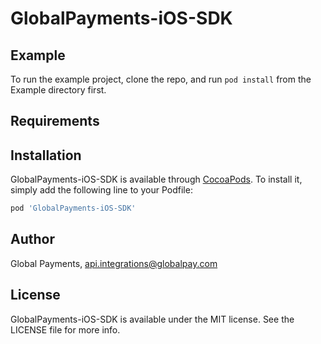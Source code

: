 # GlobalPayments-iOS-SDK

## Example

To run the example project, clone the repo, and run `pod install` from the Example directory first.

## Requirements

## Installation

GlobalPayments-iOS-SDK is available through [CocoaPods](https://cocoapods.org). To install
it, simply add the following line to your Podfile:

```ruby
pod 'GlobalPayments-iOS-SDK'
```

## Author

Global Payments, api.integrations@globalpay.com

## License

GlobalPayments-iOS-SDK is available under the MIT license. See the LICENSE file for more info.
